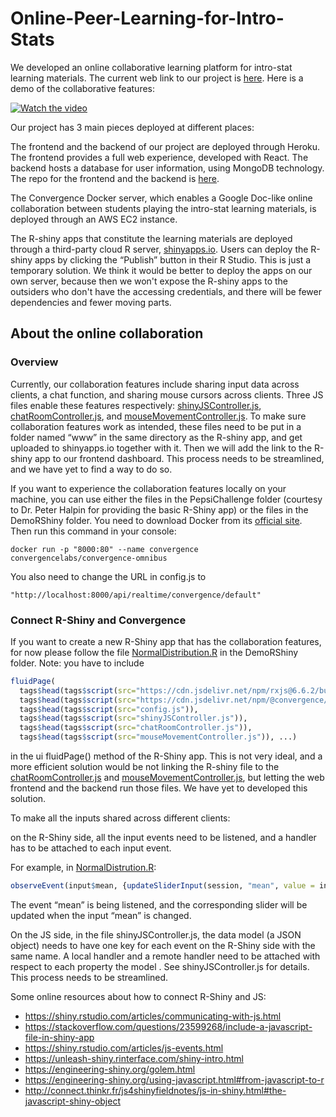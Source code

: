 # Online-Peer-Learning-for-Intro-Stats
We developed an online collaborative learning platform for intro-stat learning materials. The current web link to our project is [here](https://teami-staging.herokuapp.com/). Here is a demo of the collaborative features:

[![Watch the video](https://img.youtube.com/vi/nA0G0yPhDTk/maxresdefault.jpg)](https://youtu.be/nA0G0yPhDTk)

Our project has 3 main pieces deployed at different places:

The frontend and the backend of our project are deployed through Heroku. The frontend provides a full web experience, developed with React. The backend hosts a database for user information, using MongoDB technology. The repo for the frontend and the backend is [here](https://github.com/qiaosenlin/staging-demo-i). 

The Convergence Docker server, which enables a Google Doc-like online collaboration between students playing the intro-stat learning materials, is deployed through an AWS EC2 instance.

The R-shiny apps that constitute the learning materials are deployed through a third-party cloud R server, [shinyapps.io](https://www.shinyapps.io/). Users can deploy the R-shiny apps by clicking the “Publish” button in their R Studio. This is just a temporary solution. We think it would be better to deploy the apps on our own server, because then we won't expose the R-shiny apps to the outsiders who don't have the accessing credentials, and there will be fewer dependencies and fewer moving parts. 

## About the online collaboration
### Overview
Currently, our collaboration features include sharing input data across clients, a chat function, and sharing mouse cursors across clients. Three JS files enable these features respectively: [shinyJSController.js](/DemoRShiny/www/shinyJSController.js), [chatRoomController.js](/DemoRShiny/www/chatRoomController.js), and [mouseMovementController.js](/DemoRShiny/www/mouseMovementController.js). To make sure collaboration features work as intended, these files need to be put in a folder named “www” in the same directory as the R-shiny app, and get uploaded to shinyapps.io together with it. Then we will add the link to the R-shiny app to our frontend dashboard. This process needs to be streamlined, and we have yet to find a way to do so.

If you want to experience the collaboration features locally on your machine, you can use either the files in the PepsiChallenge folder (courtesy to Dr. Peter Halpin for providing the basic R-Shiny app) or the files in the DemoRShiny folder. You need to download Docker from its [official site](https://www.docker.com/get-started). Then run this command in your console:
````
docker run -p "8000:80" --name convergence convergencelabs/convergence-omnibus
````
You also need to change the URL in config.js to 
````
"http://localhost:8000/api/realtime/convergence/default"
````

### Connect R-Shiny and Convergence
If you want to create a new R-Shiny app that has the collaboration features, for now please follow the file [NormalDistribution.R](/DemoRShiny/NormalDistribution.R) in the DemoRShiny folder. Note:
you have to include
````r
fluidPage(
  tags$head(tags$script(src="https://cdn.jsdelivr.net/npm/rxjs@6.6.2/bundles/rxjs.umd.min.js")),
  tags$head(tags$script(src="https://cdn.jsdelivr.net/npm/@convergence/convergence/convergence.global.min.js")),
  tags$head(tags$script(src="config.js")),
  tags$head(tags$script(src="shinyJSController.js")),
  tags$head(tags$script(src="chatRoomController.js")),
  tags$head(tags$script(src="mouseMovementController.js")), ...)
````
in the ui fluidPage() method of the R-Shiny app. This is not very ideal, and a more efficient solution would be not linking the R-shiny file to the [chatRoomController.js](/DemoRShiny/www/chatRoomController.js) and [mouseMovementController.js](/DemoRShiny/www/mouseMovementController.js), but letting the web frontend and the backend run those files. We have yet to developed this solution.

To make all the inputs shared across different clients: 

on the R-Shiny side, all the input events need to be listened, and a handler has to be attached to each input event. 

For example, in [NormalDistrution.R](/DemoRShiny/NormalDistribution.R): 
````r
observeEvent(input$mean, {updateSliderInput(session, "mean", value = input$mean)})
````
The event “mean” is being listened, and the corresponding slider will be updated when the input “mean” is changed. 

On the JS side, in the file shinyJSController.js, the data model (a JSON object) needs to have one key for each event on the R-Shiny side with the same name. A local handler and a remote handler need to be attached with respect to each property the model . See shinyJSController.js for details. This process needs to be streamlined. 

Some online resources about how to connect R-Shiny and JS:
- https://shiny.rstudio.com/articles/communicating-with-js.html
- https://stackoverflow.com/questions/23599268/include-a-javascript-file-in-shiny-app
- https://shiny.rstudio.com/articles/js-events.html
- https://unleash-shiny.rinterface.com/shiny-intro.html
- https://engineering-shiny.org/golem.html
- https://engineering-shiny.org/using-javascript.html#from-javascript-to-r
- http://connect.thinkr.fr/js4shinyfieldnotes/js-in-shiny.html#the-javascript-shiny-object

